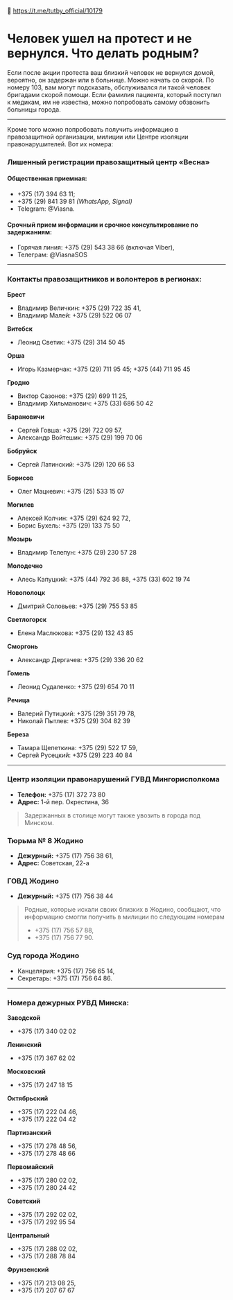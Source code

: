 🔗 https://t.me/tutby_official/10179

# Человек ушел на протест и не вернулся. Что делать родным?

Если после акции протеста ваш близкий человек не вернулся домой, вероятно, он задержан или в больнице. Можно начать со скорой. По номеру 103, вам могут подсказать, обслуживался ли такой человек бригадами скорой помощи. Если фамилия пациента, который поступил к медикам, им не известна, можно попробовать самому обзвонить больницы города.

---

Кроме того можно попробовать получить информацию в правозащитной организации, милиции или Центре изоляции правонарушителей. Вот их номера:

### Лишенный регистрации правозащитный центр «Весна»

#### Общественная приемная:
- +375 (17) 394 63 11; 
- +375 (29) 841 39 81 _(WhatsApp, Signal)_
- Telegram: @Viasna.

#### Срочный прием информации и срочное консультирование по задержаниям:
- Горячая линия: +375 (29) 543 38 66 (включая Viber), 
- Телеграм: @ViasnaSOS

---

### Контакты правозащитников и волонтеров в регионах:

**Брест**
- Владимир Величкин: +375 (29) 722 35 41, 
- Владимир Малей: +375 (29) 522 06 07

**Витебск**
- Леонид Светик: +375 (29) 314 50 45

**Орша**
- Игорь Казмерчак: +375 (29) 711 95 45; +375 (44) 711 95 45

**Гродно**
- Виктор Сазонов: +375 (29) 699 11 25,
- Владимир Хильманович: +375 (33) 686 50 42

**Барановичи**
- Сергей Говша: +375 (29) 722 09 57,
- Александр Войтешик: +375 (29) 199 70 06

**Бобруйск**
- Сергей Латинский: +375 (29) 120 66 53

**Борисов**
- Олег Мацкевич: +375 (25) 533 15 07

**Могилев**
- Алексей Колчин: +375 (29) 624 92 72,
- Борис Бухель: +375 (29) 133 75 50

**Мозырь**
- Владимир Телепун: +375 (29) 230 57 28

**Молодечно**
- Алесь Капуцкий: +375 (44) 792 36 88, +375 (33) 602 19 74

**Новополоцк**
- Дмитрий Соловьев: +375 (29) 755 53 85

**Светлогорск**
- Елена Маслюкова: +375 (29) 132 43 85

**Сморгонь**
- Александр Дергачев: +375 (29) 336 20 62

**Гомель**
- Леонид Судаленко: +375 (29) 654 70 11

**Речица**
- Валерий Путицкий: +375 (29) 351 79 78, 
- Николай Пытлев: +375 (29) 304 82 39

**Береза**
- Тамара Щепеткина: +375 (29) 522 17 59,
- Сергей Русецкий: +375 (29) 223 40 84

---

### Центр изоляции правонарушений ГУВД Мингорисполкома

- **Телефон:** +375 (17) 372 73 80
- **Адрес:** 1-й пер. Окрестина, 36

> Задержанных в столице могут также увозить в города под Минском.

### Тюрьма № 8 Жодино 
- **Дежурный:** +375 (17) 756 38 61,
- **Адрес:** Советская, 22-а

### ГОВД Жодино
- **Дежурный:** +375 (17) 756 38 44

> Родные, которые искали своих близких в Жодино, сообщают, что информацию смогли получить в милиции по следующим номерам 
> - +375 (17) 756 57 88,
> - +375 (17) 756 77 90.

### Суд города Жодино 
- Канцелярия: +375 (17) 756 65 14,
- Секретарь: +375 (17) 756 64 86.

---

### Номера дежурных РУВД Минска:

**Заводской** 
- +375 (17) 340 02 02

**Ленинский**
- +375 (17) 367 62 02

**Московский**
- +375 (17) 247 18 15

**Октябрьский**
- +375 (17) 222 04 46, 
- +375 (17) 222 04 42

**Партизанский**
- +375 (17) 278 48 56, 
- +375 (17) 278 48 66

**Первомайский**
- +375 (17) 280 02 02,
- +375 (17) 280 24 42

**Советский**
- +375 (17) 292 02 02,
- +375 (17) 292 95 54

**Центральный**
- +375 (17) 288 02 02,
- +375 (17) 288 78 84

**Фрунзенский**
- +375 (17) 213 08 25,
- +375 (17) 207 67 67
